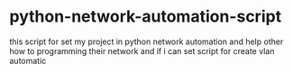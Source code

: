 # python-network-automation-script
this script for set my project in python network automation and help other how to programming their network 
and if i can set script for create vlan automatic
